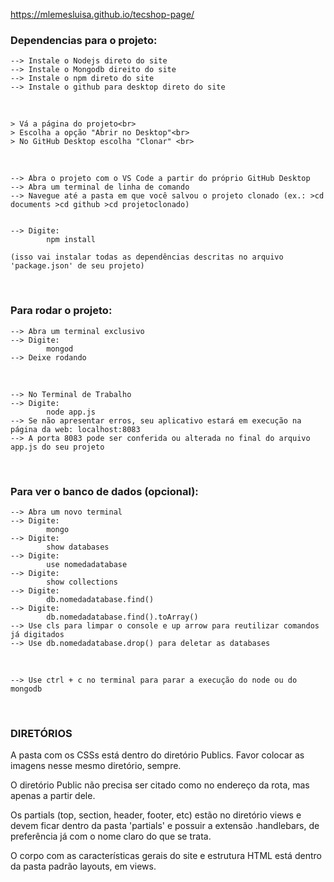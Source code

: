  https://mlemesluisa.github.io/tecshop-page/


<h3>Dependencias para o projeto: </h3>

    --> Instale o Nodejs direto do site
    --> Instale o Mongodb direito do site
    --> Instale o npm direto do site 
    --> Instale o github para desktop direto do site

<br>

    > Vá a página do projeto<br>
    > Escolha a opção "Abrir no Desktop"<br>
    > No GitHub Desktop escolha "Clonar" <br>

<br>

    --> Abra o projeto com o VS Code a partir do próprio GitHub Desktop
    --> Abra um terminal de linha de comando
    --> Navegue até a pasta em que você salvou o projeto clonado (ex.: >cd documents >cd github >cd projetoclonado)


    --> Digite: 
            npm install 
        
    (isso vai instalar todas as dependências descritas no arquivo 'package.json' de seu projeto)

<br>

<h3>Para rodar o projeto: </h3>

    --> Abra um terminal exclusivo
    --> Digite: 
            mongod
    --> Deixe rodando 

<br>

    --> No Terminal de Trabalho
    --> Digite: 
            node app.js
    --> Se não apresentar erros, seu aplicativo estará em execução na página da web: localhost:8083 
    --> A porta 8083 pode ser conferida ou alterada no final do arquivo app.js do seu projeto

<br>

<h3>Para ver o banco de dados (opcional): </h3>

    --> Abra um novo terminal
    --> Digite: 
            mongo 
    --> Digite: 
            show databases
    --> Digite: 
            use nomedadatabase
    --> Digite: 
            show collections
    --> Digite: 
            db.nomedadatabase.find()
    --> Digite: 
            db.nomedadatabase.find().toArray()
    --> Use cls para limpar o console e up arrow para reutilizar comandos já digitados 
    --> Use db.nomedadatabase.drop() para deletar as databases

<br>

    --> Use ctrl + c no terminal para parar a execução do node ou do mongodb 

<br>

<h3>DIRETÓRIOS</h3>

A pasta com os CSSs está dentro do diretório Publics. Favor colocar as imagens nesse mesmo diretório, sempre. 

O diretório Public não precisa ser citado como no endereço da rota, mas apenas a partir dele. 

Os partials (top, section, header, footer, etc) estão no diretório views e devem ficar dentro da pasta 'partials' e possuir 
a extensão .handlebars, de preferência já com o nome claro do que se trata. 

O corpo com as características gerais do site e estrutura HTML está dentro da pasta padrão layouts, em views. 